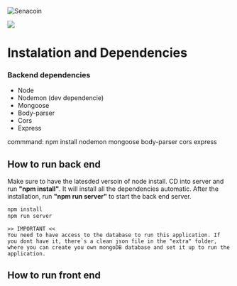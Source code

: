 
![Senacoin](https://i.postimg.cc/Ghwxgtmb/SENACOIN.png)

![](https://img.shields.io/badge/version-1.0.0-green)

# Instalation and Dependencies
### Backend dependencies
- Node
- Nodemon (dev dependencie)
- Mongoose
- Body-parser
- Cors
- Express

commmand: npm install nodemon mongoose body-parser cors express

## How to run back end
Make sure to have the latesded versoin of node install. CD into server and run **"npm install"**. It will install all the dependencies automatic. After the installation, run **"npm run server"** to start the back end server.


```cmd
npm install
npm run server
```
```
>> IMPORTANT <<
You need to have access to the database to run this application. If you dont have it, there`s a clean json file in the "extra" folder, where you can create you own mongoDB database and set it up to run the application.
```

## How to run front end
